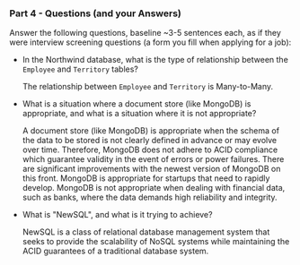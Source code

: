 ### Part 4 - Questions (and your Answers)

Answer the following questions, baseline ~3-5 sentences each, as if they were
interview screening questions (a form you fill when applying for a job):

- In the Northwind database, what is the type of relationship between the
  `Employee` and `Territory` tables?

  The relationship between `Employee` and `Territory` is Many-to-Many.

- What is a situation where a document store (like MongoDB) is appropriate, and
  what is a situation where it is not appropriate?

   A document store (like MongoDB) is appropriate when the schema of the data to
   be stored is not clearly defined in advance or may evolve over time. Therefore,
   MongoDB does not adhere to ACID compliance which guarantee validity in the
   event of errors or power failures. There are significant improvements  with
   the newest version of MongoDB on this front.
   MongoDB is appropriate for startups that need to rapidly develop.
   MongoDB is not appropriate when dealing with financial data, such as banks, where
   the data demands high reliability  and integrity.


- What is "NewSQL", and what is it trying to achieve?

  NewSQL is a class of relational database management system that seeks to provide
  the scalability of NoSQL systems while maintaining the ACID guarantees of a traditional database system.
